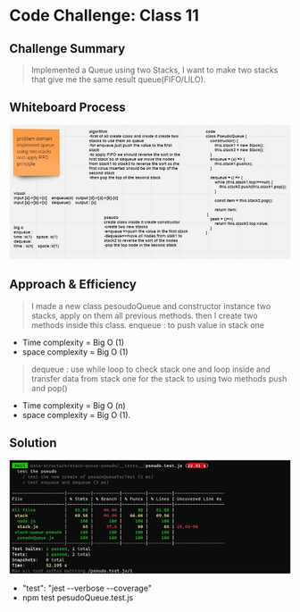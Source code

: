 # Code Challenge: Class 11
## Challenge Summary
> Implemented a Queue using two Stacks, I want to make two stacks that give me the same result queue(FIFO/LILO).
## Whiteboard Process
![Whiteboard](./stack-queue-pseudo.JPG)
## Approach & Efficiency
>I made a new class pesoudoQueue and constructor instance two stacks, apply on them all previous methods. then I create two methods inside this class.
> enqueue :
> to push value in stack one
* Time complexity = Big O (1)
* space complexity = Big O (1)
> dequeue :
> use while loop to check stack one and
>loop inside and transfer data from stack one for the stack to
>using two methods push and pop()
* Time complexity = Big O (n)
* space complexity = Big O (1).
## Solution
![run test](./test.JPG)
* "test": "jest --verbose --coverage"
* npm test pesudoQueue.test.js